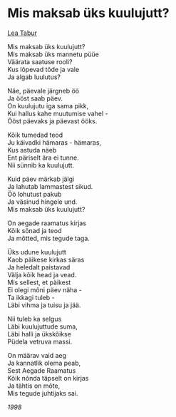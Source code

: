 # Mis maksab üks kuulujutt?

[Lea Tabur](./)

Mis maksab üks kuulujutt?  
Mis maksab üks mannetu püüe  
Väärata saatuse rooli?  
Kus lõpevad tõde ja vale  
Ja algab luulutus?

Näe, päevale järgneb öö  
Ja ööst saab päev.  
On kuulujutu iga sama pikk,  
Kui hallus kahe muutumise vahel -  
Ööst päevaks ja päevast ööks.

Kõik tumedad teod  
Ju käivadki hämaras - hämaras,  
Kus astuda näeb  
Ent päriselt ära ei tunne.  
Nii sünnib ka kuulujutt.

Kuid päev märkab jälgi  
Ja lahutab lammastest sikud.  
Öö lohutust pakub  
Ja väsinud hingele und.  
Mis maksab üks kuulujutt?

On aegade raamatus kirjas  
Kõik sõnad ja teod  
Ja mõtted, mis tegude taga.

Üks udune kuulujutt  
Kaob päikese kirkas säras  
Ja heledalt paistavad  
Välja kõik head ja vead.  
Mis sellest, et päikest  
Ei olegi mõni päev näha -  
Ta ikkagi tuleb -  
Läbi vihma ja tuisu ja jää.

Nii tuleb ka selgus  
Läbi kuulujuttude suma,  
Läbi halli ja ükskõikse  
Püdela vetruva massi.

On määrav vaid aeg  
Ja kannatlik olema peab,  
Sest Aegade Raamatus  
Kõik nõnda täpselt on kirjas  
Ja tähtis on mõte,  
Mis tegude juhtijaks sai.

_1998_

